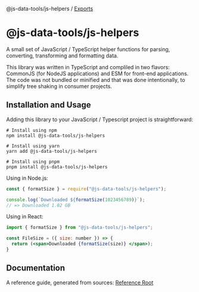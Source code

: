 @js-data-tools/js-helpers / [Exports](modules.md)

# @js-data-tools/js-helpers

A small set of JavaScript / TypeScript helper functions for parsing, converting, transforming and formatting data.

This library was written in TypeScript and compliled in two flavors: CommonJS (for NodeJS applications) and ESM
for front-end applications. The code was not bundled or minified and that was done intentionally, to simplify
tree shaking in consumer projects.

## Installation and Usage

Adding this library to your JavaScript / Typescript project is straightforward:

```shell
# Install using npm
npm install @js-data-tools/js-helpers

# Install using yarn
yarn add @js-data-tools/js-helpers

# Install using pnpm
pnpm install @js-data-tools/js-helpers
```

Using in Node.js:

```js
const { formatSize } = require("@js-data-tools/js-helpers");

console.log(`Downloaded ${formatSize(1023456789)}`); 
// => Downloaded 1.02 GB
```

Using in React:

```jsx
import { formatSize } from "@js-data-tools/js-helpers";

const FileSize = ({ size: number }) => {
  return (<span>Downloaded {formatSize(size)} </span>);
}
```

## Documentation

A reference guide, generated from sources: [Reference Root](docs/ref/modules.md)
